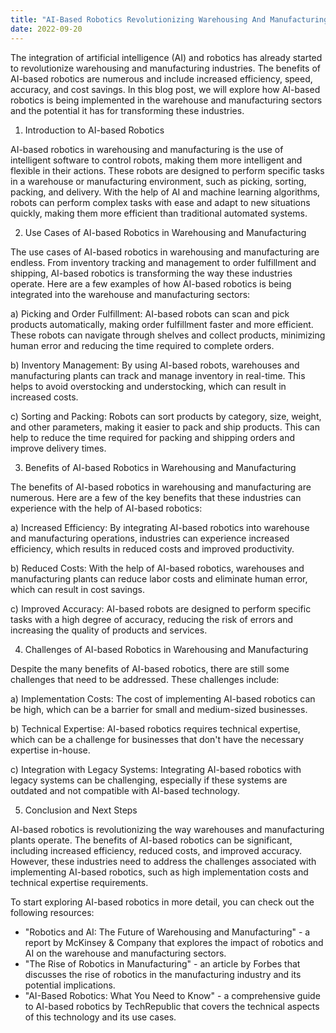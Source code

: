 ```yaml
---
title: "AI-Based Robotics Revolutionizing Warehousing And Manufacturing"
date: 2022-09-20
---
```





The integration of artificial intelligence (AI) and robotics has already started to revolutionize warehousing and manufacturing industries. The benefits of AI-based robotics are numerous and include increased efficiency, speed, accuracy, and cost savings. In this blog post, we will explore how AI-based robotics is being implemented in the warehouse and manufacturing sectors and the potential it has for transforming these industries.

1. Introduction to AI-based Robotics

AI-based robotics in warehousing and manufacturing is the use of intelligent software to control robots, making them more intelligent and flexible in their actions. These robots are designed to perform specific tasks in a warehouse or manufacturing environment, such as picking, sorting, packing, and delivery. With the help of AI and machine learning algorithms, robots can perform complex tasks with ease and adapt to new situations quickly, making them more efficient than traditional automated systems.

2. Use Cases of AI-based Robotics in Warehousing and Manufacturing

The use cases of AI-based robotics in warehousing and manufacturing are endless. From inventory tracking and management to order fulfillment and shipping, AI-based robotics is transforming the way these industries operate. Here are a few examples of how AI-based robotics is being integrated into the warehouse and manufacturing sectors:

a) Picking and Order Fulfillment: AI-based robots can scan and pick products automatically, making order fulfillment faster and more efficient. These robots can navigate through shelves and collect products, minimizing human error and reducing the time required to complete orders.

b) Inventory Management: By using AI-based robots, warehouses and manufacturing plants can track and manage inventory in real-time. This helps to avoid overstocking and understocking, which can result in increased costs.

c) Sorting and Packing: Robots can sort products by category, size, weight, and other parameters, making it easier to pack and ship products. This can help to reduce the time required for packing and shipping orders and improve delivery times.

3. Benefits of AI-based Robotics in Warehousing and Manufacturing

The benefits of AI-based robotics in warehousing and manufacturing are numerous. Here are a few of the key benefits that these industries can experience with the help of AI-based robotics:

a) Increased Efficiency: By integrating AI-based robotics into warehouse and manufacturing operations, industries can experience increased efficiency, which results in reduced costs and improved productivity.

b) Reduced Costs: With the help of AI-based robotics, warehouses and manufacturing plants can reduce labor costs and eliminate human error, which can result in cost savings.

c) Improved Accuracy: AI-based robots are designed to perform specific tasks with a high degree of accuracy, reducing the risk of errors and increasing the quality of products and services.

4. Challenges of AI-based Robotics in Warehousing and Manufacturing

Despite the many benefits of AI-based robotics, there are still some challenges that need to be addressed. These challenges include:

a) Implementation Costs: The cost of implementing AI-based robotics can be high, which can be a barrier for small and medium-sized businesses.

b) Technical Expertise: AI-based robotics requires technical expertise, which can be a challenge for businesses that don't have the necessary expertise in-house.

c) Integration with Legacy Systems: Integrating AI-based robotics with legacy systems can be challenging, especially if these systems are outdated and not compatible with AI-based technology.

5. Conclusion and Next Steps

AI-based robotics is revolutionizing the way warehouses and manufacturing plants operate. The benefits of AI-based robotics can be significant, including increased efficiency, reduced costs, and improved accuracy. However, these industries need to address the challenges associated with implementing AI-based robotics, such as high implementation costs and technical expertise requirements.

To start exploring AI-based robotics in more detail, you can check out the following resources:

- "Robotics and AI: The Future of Warehousing and Manufacturing" - a report by McKinsey & Company that explores the impact of robotics and AI on the warehouse and manufacturing sectors.
- "The Rise of Robotics in Manufacturing" - an article by Forbes that discusses the rise of robotics in the manufacturing industry and its potential implications.
- "AI-Based Robotics: What You Need to Know" - a comprehensive guide to AI-based robotics by TechRepublic that covers the technical aspects of this technology and its use cases.